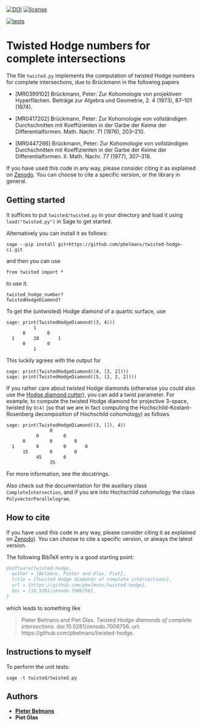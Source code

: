 [![DOI](https://zenodo.org/badge/220016736.svg)](https://zenodo.org/badge/latestdoi/220016736)
[![license](https://badgen.net/github/license/pbelmans/twisted-hodge-ci)](https://github.com/pbelmans/twisted-hodge-ci/blob/master/LICENSE)

[![tests](https://github.com/pbelmans/twisted-hodge-ci/actions/workflows/tests.yml/badge.svg)](https://github.com/pbelmans/twisted-hodge-ci/actions)

# Twisted Hodge numbers for complete intersections

The file `twisted.py` implements the computation of twisted Hodge numbers for complete intersections, due to Brückmann in the following papers

* [MR0399102] Brückmann, Peter: Zur Kohomologie von projektiven Hyperflächen.
  Beiträge zur Algebra und Geometrie, 2. 4 (1973), 87–101 (1974).

* [MR0417202] Brückmann, Peter: Zur Kohomologie von vollständigen Durchschnitten mit Koeffizienten in der Garbe der Keime der Differentialformen.
  Math. Nachr. 71 (1976), 203–210.

* [MR0447266] Brückmann, Peter: Zur Kohomologie von vollständigen Durchschnitten mit Koeffizienten in der Garbe der Keime der Differentialformen. II.
  Math. Nachr. 77 (1977), 307–318.
  
If you have used this code in any way, please consider citing it as explained on [Zenodo](https://doi.org/10.5281/zenodo.7006757). You can choose to cite a specific version, or the library in general.

## Getting started

It suffices to put ``twisted/twisted.py`` in your directory and load it using ``load("twisted.py")`` in Sage to get started.

Alternatively you can install it as follows:

``sage --pip install git+https://github.com/pbelmans/twisted-hodge-ci.git``

and then you can use

``from twisted import *``

to use it.

```
twisted_hodge_number?
TwistedHodgeDiamond?
```

To get the (untwisted) Hodge diamond of a quartic surface, use

```sage
sage: print(TwistedHodgeDiamond((3, 4)))
          1
      0        0
  1       20       1
      0        0
          1
```

This luckily agrees with the output for

```sage
sage: print(TwistedHodgeDiamond((4, [3, 2])))
sage: print(TwistedHodgeDiamond((5, [2, 2, 2])))
```

If you rather care about *twisted* Hodge diamonds (otherwise you could also use the [Hodge diamond cutter](https://github.com/pbelmans/hodge-diamond-cutter)), you can add a twist parameter. For example, to compute the twisted Hodge diamond for projective 3-space, twisted by `O(4)` (so that we are in fact computing the Hochschild-Kostant-Rosenberg decomposition of Hochschild cohomology) as follows

```sage
sage: print(TwistedHodgeDiamond((3, []), 4))
                0
           0         0
      0         0        0
  1        0         0       0
      15        0        0
           45        0
                35
```

For more information, see the docstrings.

Also check out the documentation for the auxiliary class `CompleteIntersection`, and if you are into Hochschild cohomology the class `PolyvectorParallelogram`.


## How to cite

If you have used this code in any way, please consider citing it as explained on [Zenodo](https://zenodo.org/records/7006757)). You can choose to cite a specific version, or always the latest version.

The following BibTeX entry is a good starting point:

```bibtex
@software{twisted-hodge,
  author = {Belmans, Pieter and Glas, Piet},
  title = {Twisted Hodge diamonds of complete intersections},
  url = {https://github.com/pbelmans/twisted-hodge},
  doi = {10.5281/zenodo.7006756},
}
```

which leads to something like

> Pieter Belmans and Piet Glas. _Twisted Hodge diamonds of complete intersections_. doi:10.5281/zenodo.7006756. url: ht<span>tps://github.com/pbelmans/twisted-hodge.


## Instructions to myself

To perform the unit tests:

```
sage -t twisted/twisted.py
```

## Authors

* [**Pieter Belmans**](https://pbelmans.ncag.info)
* **Piet Glas**

